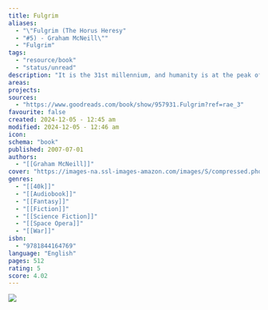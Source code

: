 ```yaml
---
title: Fulgrim
aliases:
  - "\"Fulgrim (The Horus Heresy"
  - "#5) - Graham McNeill\""
  - "Fulgrim"
tags:
  - "resource/book"
  - "status/unread"
description: "It is the 31st millennium, and humanity is at the peak of its powers. As the Great Crusade, led by Warmaster Horus, continues to conquer the galaxy, Fulgrim, Primarch of the Emperor’s Children, leads his warriors into battle against a vile alien foe. From the blood of this campaign are sown the seeds that will lead this proud Legion to treachery, taking them down the darkest of paths of corruption. Leading up to the carnage of the Dropsite Massacre on Isstvan V, this is the tale of Fulgrim's tragic fall from grace."
areas: 
projects: 
sources:
  - "https://www.goodreads.com/book/show/957931.Fulgrim?ref=rae_3"
favourite: false
created: 2024-12-05 - 12:45 am
modified: 2024-12-05 - 12:46 am
icon: 
schema: "book"
published: 2007-07-01
authors:
  - "[[Graham McNeill]]"
cover: "https://images-na.ssl-images-amazon.com/images/S/compressed.photo.goodreads.com/books/1403985069i/957931.jpg"
genres:
  - "[[40k]]"
  - "[[Audiobook]]"
  - "[[Fantasy]]"
  - "[[Fiction]]"
  - "[[Science Fiction]]"
  - "[[Space Opera]]"
  - "[[War]]"
isbn:
  - "9781844164769"
language: "English"
pages: 512
rating: 5
score: 4.02
---
```


![](https://images-na.ssl-images-amazon.com/images/S/compressed.photo.goodreads.com/books/1403985069i/957931.jpg)
